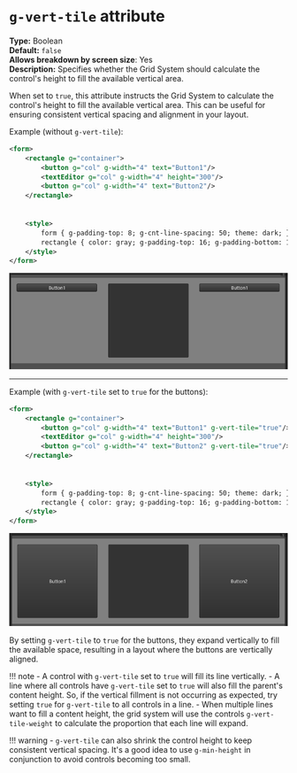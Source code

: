 # `g-vert-tile` attribute

**Type:** Boolean<br/>
**Default:** `false`<br/>
**Allows breakdown by screen size**: Yes<br/>
**Description:** Specifies whether the Grid System should calculate the control's height to fill the available vertical area.

When set to `true`, this attribute instructs the Grid System to calculate the control's height to fill the available vertical area. This can be useful for ensuring consistent vertical spacing and alignment in your layout.


Example (without `g-vert-tile`):

```xml
<form>
	<rectangle g="container">
		<button g="col" g-width="4" text="Button1"/>
		<textEditor g="col" g-width="4" height="300"/>
		<button g="col" g-width="4" text="Button2"/>
	</rectangle>

	
	<style>
		form { g-padding-top: 8; g-cnt-line-spacing: 50; theme: dark; }	
		rectangle { color: gray; g-padding-top: 16; g-padding-bottom: 16; }				
	</style>	
</form>
```

![Vert Tile Example](../img/vert-tile-1.png)

-----

Example (with `g-vert-tile` set to `true` for the buttons):

```xml
<form>
	<rectangle g="container">
		<button g="col" g-width="4" text="Button1" g-vert-tile="true"/>
		<textEditor g="col" g-width="4" height="300"/>
		<button g="col" g-width="4" text="Button2" g-vert-tile="true"/>
	</rectangle>

	
	<style>
		form { g-padding-top: 8; g-cnt-line-spacing: 50; theme: dark; }	
		rectangle { color: gray; g-padding-top: 16; g-padding-bottom: 16; }				
	</style>	
</form>
```

![Vert Tile Example](../img/vert-tile-2.png)

By setting `g-vert-tile` to `true` for the buttons, they expand vertically to fill the available space, resulting in a layout where the buttons are vertically aligned.

!!! note
    - A control with `g-vert-tile` set to `true` will fill its line vertically.
    - A line where all controls have `g-vert-tile` set to `true` will also fill the parent's content height. So, if the vertical fillment is not occurring as expected, try setting `true` for `g-vert-tile` to all controls in a line.
    - When multiple lines want to fill a content height, the grid system will use the controls `g-vert-tile-weight` to calculate the proportion that each line will expand.

!!! warning
    - `g-vert-tile` can also shrink the control height to keep consistent vertical spacing. It's a good idea to use `g-min-height` in conjunction to avoid controls becoming too small.